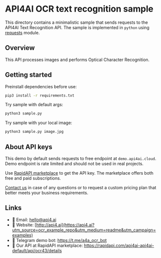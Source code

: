 # API4AI OCR text recognition sample

This directory contains a minimalistic sample that sends requests to the API4AI Text Recognition API.
The sample is implemented in `python` using [requests](https://pypi.org/project/requests/) module.


## Overview

This API processes images and performs Optical Character Recognition.


## Getting started

Preinstall dependencies before use:

```bash
pip3 install -r requirements.txt
```

Try sample with default args:

```bash
python3 sample.py
```

Try sample with your local image:

```bash
python3 sample.py image.jpg
```


## About API keys

This demo by default sends requests to free endpoint at `demo.api4ai.cloud`.
Demo endpoint is rate limited and should not be used in real projects.

Use [RapidAPI marketplace](https://rapidapi.com/api4ai-api4ai-default/api/ocr43/details) to get the API key. The marketplace offers both
free and paid subscriptions.

[Contact us](https://api4.ai/contacts?utm_source=ocr_example_repo&utm_medium=readme&utm_campaign=examples) in case of any questions or to request a custom pricing plan
that better meets your business requirements.


## Links

* 📩 Email: hello@api4.ai
* 🔗 Website: [http://api4.ai](https://api4.ai?utm_source=ocr_example_repo&utm_medium=readme&utm_campaign=examples)
* 🤖 Telegram demo bot: https://t.me/a4a_ocr_bot
* 🔵 Our API at RapidAPI marketplace: https://rapidapi.com/api4ai-api4ai-default/api/ocr43/details

